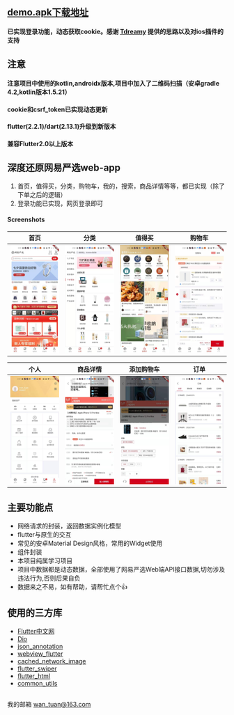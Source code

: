 ## [demo.apk下载地址](https://www.pgyer.com/QjBP)

#### 已实现登录功能，动态获取cookie。感谢 [Tdreamy](https://github.com/Tdreamy) 提供的思路以及对ios插件的支持

## 注意
#### 注意项目中使用的kotlin,androidx版本,项目中加入了二维码扫描（安卓gradle 4.2,kotlin版本1.5.21）
#### cookie和csrf_token已实现动态更新
#### flutter(2.2.1)/dart(2.13.1)升级到新版本
#### 兼容Flutter2.0以上版本


## 深度还原网易严选web-app
1. 首页，值得买，分类，购物车，我的，搜索，商品详情等等，都已实现（除了下单之后的逻辑）
2. 登录功能已实现，网页登录即可
#### Screenshots

|         首页         |        分类         |         值得买         |         购物车         |
| :------------------: | :-------------------: | :----------------------: | :----------------------: |
| ![](./screenshot/wechatimg95.jpeg) | ![](./screenshot/wechatimg93.jpeg) | ![](./screenshot/wechatimg94.jpeg) | ![](./screenshot/wechatimg89.jpeg) |

|         个人          |        商品详情        |         添加购物车        |          订单           |
| :-------------------: | :-------------------------: | :----------------------------: | :-------------------------: |
| ![](./screenshot/wechatimg87.jpeg) | ![](./screenshot/wechatimg92.jpeg) | ![](./screenshot/wechatimg91.jpeg) | ![](./screenshot/wechatimg98.jpeg) |


## 主要功能点
- 网络请求的封装，返回数据实例化模型
- flutter与原生的交互
- 常见的安卓Material Design风格，常用的Widget使用
- 组件封装
- 本项目纯属学习项目
- 项目中数据都是动态数据，全部使用了网易严选Web端API接口数据,切勿涉及违法行为,否则后果自负
- 数据来之不易，如有帮助，请帮忙点个👍


## 使用的三方库
- [Flutter中文网](https://flutterchina.club/)
- [Dio](https://pub.flutter-io.cn/packages/dio)
- [json_annotation](https://pub.flutter-io.cn/packages/json_annotation)
- [webview_flutter](https://pub.flutter-io.cn/packages/webview_flutter)
- [cached_network_image](https://pub.flutter-io.cn/packages/cached_network_image)
- [flutter_swiper](https://pub.flutter-io.cn/packages/flutter_swiper)
- [flutter_html](https://pub.flutter-io.cn/packages/flutter_html)
- [common_utils](https://pub.flutter-io.cn/packages/common_utils)


##

我的邮箱 wan_tuan@163.com
